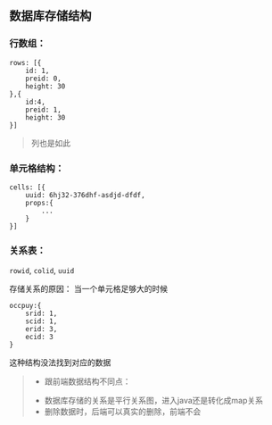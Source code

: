 ## 数据库存储结构

### 行数组：

```
rows: [{
	id: 1,
	preid: 0,
	height: 30
},{
	id:4,
	preid: 1,
	height: 30
}]
```
> 列也是如此

### 单元格结构：

```
cells: [{
	uuid: 6hj32-376dhf-asdjd-dfdf,
	props:{
		...
	}	
}]
```

### 关系表：

`rowid`, `colid`, `uuid`

存储关系的原因：
当一个单元格足够大的时候

```
occpuy:{
	srid: 1,
	scid: 1,
	erid: 3,
	ecid: 3
}
```

这种结构没法找到对应的数据

> * 跟前端数据结构不同点：
> - 数据库存储的关系是平行关系图，进入java还是转化成map关系
> - 删除数据时，后端可以真实的删除，前端不会